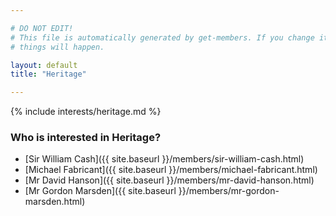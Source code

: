 ```yaml
---

# DO NOT EDIT!
# This file is automatically generated by get-members. If you change it, bad
# things will happen.

layout: default
title: "Heritage"

---
```


{% include interests/heritage.md %}

### Who is interested in Heritage?


* [Sir William Cash]({{ site.baseurl }}/members/sir-william-cash.html)
* [Michael Fabricant]({{ site.baseurl }}/members/michael-fabricant.html)
* [Mr David Hanson]({{ site.baseurl }}/members/mr-david-hanson.html)
* [Mr Gordon Marsden]({{ site.baseurl }}/members/mr-gordon-marsden.html)
